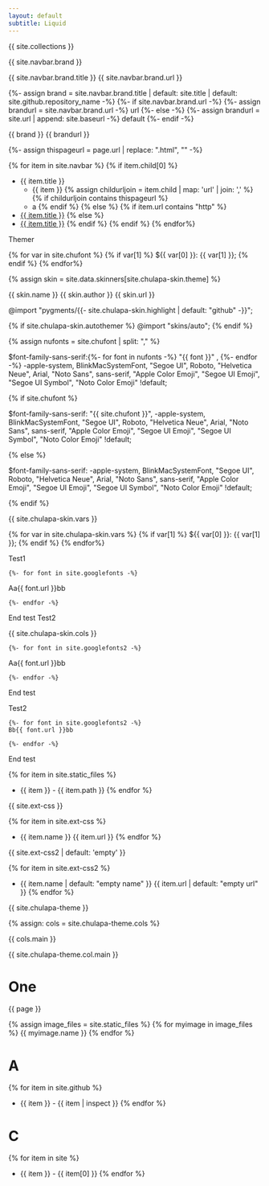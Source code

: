 ```yaml
---
layout: default
subtitle: Liquid 
---
```


{{ site.collections }}



{{ site.navbar.brand }}



{{ site.navbar.brand.title }}
{{ site.navbar.brand.url }}

{%- assign brand = site.navbar.brand.title | default: site.title | default: site.github.repository_name  -%}
{%- if site.navbar.brand.url  -%}
  {%- assign brandurl = site.navbar.brand.url  -%}
  url
{%- else -%}
  {%- assign brandurl = site.url | append: site.baseurl -%}
  default
{%- endif -%}

{{ brand }}
{{ brandurl }}

{%- assign thispageurl = page.url | replace: ".html", ""  -%}

{% for item in site.navbar %}
  {% if item.child[0] %}
- {{ item.title }}
   - {{ item }}
{% assign childurljoin  =  item.child | map: 'url' | join: ',' %}
    {% if childurljoin contains thispageurl %}
    - a
    {% endif %}
  {% else %}
    {% if item.url contains "http" %}
- <a href="{{ item.url }}">{{ item.title }}</a>
    {% else %}
- <a href="{{ item.url | relative_url }}">{{ item.title }}</a>
    {% endif %}
  {% endif %}
{% endfor%}


Themer

{% for var in site.chufont %}
  {% if var[1] %}
   ${{ var[0] }}: {{ var[1] }};
  {% endif %}
{% endfor%}


{% assign skin = site.data.skinners[site.chulapa-skin.theme] %}

{{ skin.name }}
{{ skin.author }}
{{ skin.url }}


 @import "pygments/{{- site.chulapa-skin.highlight | default: "github" -}}";


{% if site.chulapa-skin.autothemer %}
@import "skins/auto";
{% endif %}

{% assign nufonts = site.chufont | split: "," %}


$font-family-sans-serif:{%- for font in nufonts -%}  "{{ font }}" , {%- endfor -%} -apple-system, BlinkMacSystemFont, "Segoe UI", Roboto, "Helvetica Neue", Arial, "Noto Sans", sans-serif, "Apple Color Emoji", "Segoe UI Emoji", "Segoe UI Symbol", "Noto Color Emoji" !default;





{% if site.chufont %}

$font-family-sans-serif: "{{ site.chufont }}", -apple-system, BlinkMacSystemFont, "Segoe UI", Roboto, "Helvetica Neue", Arial, "Noto Sans", sans-serif, "Apple Color Emoji", "Segoe UI Emoji", "Segoe UI Symbol", "Noto Color Emoji" !default;



{% else %}

$font-family-sans-serif:      -apple-system, BlinkMacSystemFont, "Segoe UI", Roboto, "Helvetica Neue", Arial, "Noto Sans", sans-serif, "Apple Color Emoji", "Segoe UI Emoji", "Segoe UI Symbol", "Noto Color Emoji" !default;

{% endif %} 




{{ site.chulapa-skin.vars }}


{% for var in site.chulapa-skin.vars %}
{% if var[1] %}
${{ var[0] }}: {{ var[1] }};
{% endif %}
{% endfor%}

Test1

    {%- for font in site.googlefonts -%}
   Aa{{ font.url }}bb

    {%- endfor -%}

End test
Test2

{{ site.chulapa-skin.cols }}

    {%- for font in site.googlefonts2 -%}
   Aa{{ font.url }}bb

    {%- endfor -%}

End test


Test2

    {%- for font in site.googlefonts2 -%}
    Bb{{ font.url }}bb

    {%- endfor -%}

End test


{% for item in site.static_files %}
-  {{ item }} - {{ item.path }}
{% endfor %}


{{ site.ext-css }}

{% for item in site.ext-css %}
- {{ item.name }} {{ item.url }}
{% endfor %}

{{ site.ext-css2 | default: 'empty' }}

{% for item in site.ext-css2 %}
- {{ item.name | default: "empty name" }} {{ item.url | default: "empty url" }}
{% endfor %}

{{ site.chulapa-theme }}

{% assign: cols = site.chulapa-theme.cols %}

{{ cols.main  }}

{{ site.chulapa-theme.col.main }}
# One
{{ page }}

{% assign image_files = site.static_files %}
{% for myimage in image_files %}
  {{ myimage.name }}
{% endfor %}

# A
{% for item in site.github %}
-  {{ item }} - {{ item | inspect }}
{% endfor %}

# C
{% for item in site %}
-  {{ item }} - {{ item[0] }}
{% endfor %}
